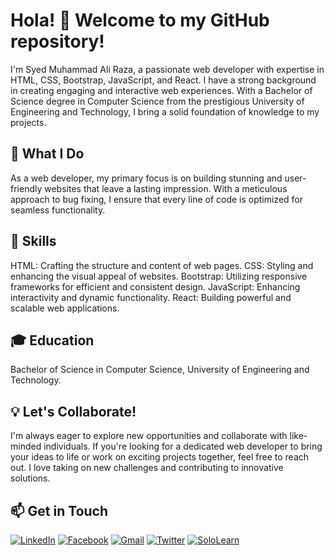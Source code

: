 # Hola! 👋 Welcome to my GitHub repository!
I'm Syed Muhammad Ali Raza, a passionate web developer with expertise in HTML, CSS, Bootstrap, JavaScript, and React. I have a strong background in creating engaging and interactive web experiences. With a Bachelor of Science degree in Computer Science from the prestigious University of Engineering and Technology, I bring a solid foundation of knowledge to my projects.

## 🚀 What I Do
As a web developer, my primary focus is on building stunning and user-friendly websites that leave a lasting impression. With a meticulous approach to bug fixing, I ensure that every line of code is optimized for seamless functionality.

## 💼 Skills
HTML: Crafting the structure and content of web pages.
CSS: Styling and enhancing the visual appeal of websites.
Bootstrap: Utilizing responsive frameworks for efficient and consistent design.
JavaScript: Enhancing interactivity and dynamic functionality.
React: Building powerful and scalable web applications.
## 🎓 Education
Bachelor of Science in Computer Science, University of Engineering and Technology.
## 💡 Let's Collaborate!
I'm always eager to explore new opportunities and collaborate with like-minded individuals. If you're looking for a dedicated web developer to bring your ideas to life or work on exciting projects together, feel free to reach out. I love taking on new challenges and contributing to innovative solutions.

## 📫 Get in Touch


[![LinkedIn](https://img.shields.io/badge/-LinkedIn-0077B5?logo=linkedin&logoColor=white&style=for-the-badge)](https://pk.linkedin.com/in/syed-muhammad-ali-raza-9b6215146)
[![Facebook](https://img.shields.io/badge/-Facebook-1877F2?logo=facebook&logoColor=white&style=for-the-badge)](https://www.facebook.com/syedmuhammadalirazaa)
[![Gmail](https://img.shields.io/badge/-Gmail-D14836?logo=gmail&logoColor=white&style=for-the-badge)](mailto:smaliraza412@gmail.com)
[![Twitter](https://img.shields.io/badge/-Twitter-1DA1F2?logo=twitter&logoColor=white&style=for-the-badge)](https://twitter.com/syed_m_aliraza)
[![SoloLearn](https://img.shields.io/badge/-SoloLearn-FF6B00?logo=sololearn&logoColor=white&style=for-the-badge)](https://www.sololearn.com/profile/8955049)


